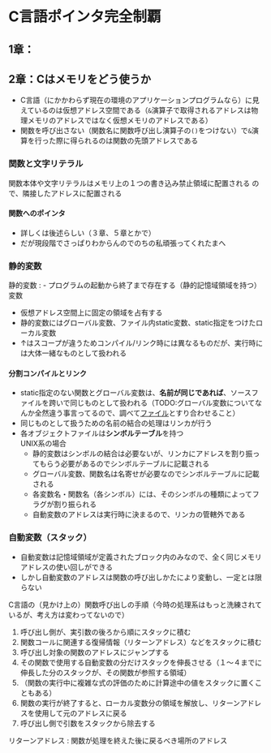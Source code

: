 # C言語ポインタ完全制覇

## 1章：

## 2章：Cはメモリをどう使うか

- C言語（にかかわらず現在の環境のアプリケーションプログラムなら）に見えているのは仮想アドレス空間である（`&`演算子で取得されるアドレスは物理メモリのアドレスではなく仮想メモリのアドレスである）
- 関数を呼び出さない（関数名に関数呼び出し演算子の`()`をつけない）で`&`演算を行った際に得られるのは関数の先頭アドレスである




### 関数と文字リテラル

関数本体や文字リテラルはメモリ上の１つの書き込み禁止領域に配置される
ので、隣接したアドレスに配置される

#### 関数へのポインタ

- 詳しくは後述らしい（３章、５章とかで）
- だが現段階でさっぱりわからんのでのちの私頑張ってくれたまへ

### 静的変数

静的変数
: - プログラムの起動から終了まで存在する（静的記憶域領域を持つ）変数
  - 仮想アドレス空間上に固定の領域を占有する
  - 静的変数にはグローバル変数、ファイル内static変数、static指定をつけたローカル変数
  - ↑はスコープが違うためコンパイル/リンク時には異なるものだが、実行時には大体一緒なものとして扱われる

#### 分割コンパイルとリンク

- static指定のない関数とグローバル変数は、**名前が同じであれば**、ソースファイルを跨いで同じものとして扱われる（TODO:グローバル変数についてなんか全然違う事言ってるので、調べて[ファイル](./Scorp_and_Lifetime_inClang.md)とすり合わせること）
- 同じものとして扱うための名前の結合の処理はリンカが行う
- 各オブジェクトファイルは**シンボルテーブル**を持つ<br>
    UNIX系の場合
    - 静的変数はシンボルの結合は必要ないが、リンカにアドレスを割り振ってもらう必要があるのでシンボルテーブルに記載される
    - グローバル変数、関数名は名寄せが必要なのでシンボルテーブルに記載される
    - 各変数名・関数名（各シンボル）には、そのシンボルの種類によってフラグが割り振られる
    - 自動変数のアドレスは実行時に決まるので、リンカの管轄外である

### 自動変数（スタック）
- 自動変数は記憶域領域が定義されたブロック内のみなので、全く同じメモリアドレスの使い回しができる
- しかし自動変数のアドレスは関数の呼び出しかたにより変動し、一定とは限らない

C言語の（見かけ上の）関数呼び出しの手順（今時の処理系はもっと洗練されているが、考え方は変わってないので）
1. 呼び出し側が、実引数の後ろから順にスタックに積む
2. 関数コールに関連する復帰情報（リターンアドレス）などをスタックに積む
3. 呼び出し対象の関数のアドレスにジャンプする
4. その関数で使用する自動変数の分だけスタックを伸長させる（１〜４までに伸長した分のスタックが、その関数が参照する領域）
5. （関数の実行中に複雑な式の評価のために計算途中の値をスタックに置くこともある）
6. 関数の実行が終了すると、ローカル変数分の領域を解放し、リターンアドレスを使用して元のアドレスに戻る
7. 呼び出し側で引数をスタックから除去する



リターンアドレス
: 関数が処理を終えた後に戻るべき場所のアドレス